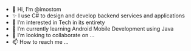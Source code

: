 - 👋 Hi, I’m @imostom
- ✨ I use C# to design and develop backend services and applications
- 👀 I’m interested in Tech in its entirety
- 🌱 I’m currently learning Android Mobile Development using Java
- 💞️ I’m looking to collaborate on ...
- 📫 How to reach me ... 

<!---
imostom/imostom is a ✨ special ✨ repository because its `README.md` (this file) appears on your GitHub profile.
You can click the Preview link to take a look at your changes.
--->

